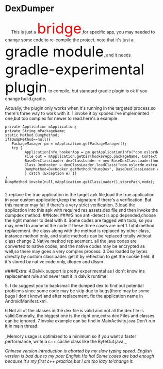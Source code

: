 # **DexDumper**
<p>&nbsp;&nbsp;&nbsp;&nbsp; This is just a <font size="15" color="red">bridge</font>,for specific app, you may needed to change some code to re-compile the project,
note that it's just a <font size="10" color="black">gradle module</font>, and it needs <font size="10" color="black"> gradle-experimental plugin</font> to compile,
but standard gradle plugin is ok if you change build.gradle.</p>
Actually, the plugin only works when it's running in the targeted process.so there's three way to work with it.
1.invoke it by xposed.I've implemented one,but too complex for newer to read.here's a example
<code><pre>private Application mApplication;
private String mPackageName;
static Method DumpMethod;
if(DumpMethod==null){
   PackageManager pm = mApplication.getPackageManager();
   try {
         ApplicationInfo hookerApp = pm.getApplicationInfo("com.oslorde.dexdumper", PackageManager.GET_SHARED_LIBRARY_FILES);
         File out = mApplication.getDir(hookerApp.packageName, Context.MODE_PRIVATE);
         BaseDexClassLoader dexClassLoader = new BaseDexClassLoader(hookerApp.sourceDir, out, hookerApp.nativeLibraryDir, getClass().getClassLoader());
         Class DexHooker = dexClassLoader.loadClass("com.oslorde.extra.DexDumper");
         DumpMethod=DexHooker.getMethod("dumpDex", BaseDexClassLoader.class,String.class,int.class);
         } catch (Exception e) {}
}
DumpMethod.invoke(null,mApplication.getClassLoader(),storePath,mode);</pre>
</code>
2.replace the true application in the target apk file,load the true application in your custom application,keep the signature if there's a verification.
 But this manner may fail if there's a very strict verification.
3.load the application into this apk with required res,assets,dex file,snd then invoke the dumpdex method.
##Note:
####Since anti-detect is app depended,choose the right manner to deal with it.
Some codes are tagged with todo, so you may need to ammend the code if these three cases are met
1.Total method replacement. the class along with the method is replaced by other class, instance method only, and static methods can be replaced totally without class change
2.Native method replacement. all the java codes are converted to native codes, and the native codes may be encrypted as well,so there may goes a very complex process.
3.Dex loaded by bytes directly by custom classloader. get it by reflection to get the cookie field. if it's stored by native code only, dlopen and dlsym

####Extra:
4.Dalvik support is pretty experimental as I don't know ins replacement rule and never test it in dalvik runtime.'
<p>5. I do suggest you to backsmali the dumped dex to  find out potential problems since some code may be skip due to bugs(there may be some bugs I don't know)
and after replacement, fix the application name in AndroidManifest.xml.</p>
6.Not all of the classes in the dex file is valid and not all the dex file is valid.Generally, the biggest one is the right one,extra dex Files and classes can be ignored.
7.invoke example can be find in MainActivity.java.Don't run it in main thread

<br>
<br>
_Memory usage is optimized to a minimum so if you want a faster performance, write a c++ cache class like the ByteOut.java._

_Chinese version introduction is aborted by my slow typing speed. English version is bad due to my poor English.Ha ha!
Some codes are bad enough because it's my first c++ practice,but I am too lazy to'change it._

